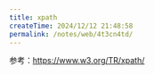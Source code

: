 ```yaml
---
title: xpath
createTime: 2024/12/12 21:48:58
permalink: /notes/web/4t3cn4td/
---
```

参考：https://www.w3.org/TR/xpath/